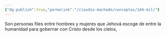 ```yaml
---
{"dg-publish":true,"permalink":"/claudio-machado/conceptos/144-mil/"}
---
```


Son personas files entre hombres y mujeres que Jehová escoge de entre la humanidad para gobernar con Cristo desde los cielos, 